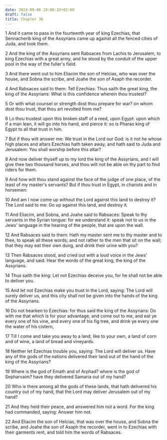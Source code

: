 ```yaml
---
date: 2024-09-06 20:00:32+02:00
draft: false
title: Chapter 36
---
```




1 And it came to pass in the fourteenth year of king Ezechias, that Sennacherib king of the Assyrians came up against all the fenced cities of Juda, and took them.

2 And the king of the Assyrians sent Rabsaces from Lachis to Jerusalem, to king Ezechias with a great army, and he stood by the conduit of the upper pool in the way of the fuller's field.

3 And there went out to him Eliacim the son of Helcias, who was over the house, and Sobna the scribe, and Joahe the son of Asaph the recorder.

4 And Rabsaces said to them: Tell Ezechias: Thus saith the great king, the king of the Assyrians: What is this confidence wherein thou trustest?

5 Or with what counsel or strength dost thou prepare for war? on whom dost thou trust, that thou art revolted from me?

6 Lo thou trustest upon this broken staff of a reed, upon Egypt: upon which if a man lean, it will go into his hand, and pierce it: so is Pharao king of Egypt to all that trust in him.

7 But if thou wilt answer me: We trust in the Lord our God: is it not he whose high places and altars Ezechias hath taken away, and hath said to Juda and Jerusalem: You shall worship before this altar?

8 And now deliver thyself up to my lord the king of the Assyrians, and I will give thee two thousand horses, and thou wilt not be able on thy part to find riders for them.

9 And how wilt thou stand against the face of the judge of one place, of the least of my master's servants? But if thou trust in Egypt, in chariots and in horsemen:

10 And am I now come up without the Lord against this land to destroy it? The Lord said to me: Go up against this land, and destroy it.

11 And Eliacim, and Sobna, and Joahe said to Rabsaces: Speak to thy servants in the Syrian tongue: for we understand it: speak not to us in the Jews' language in the hearing of the people, that are upon the wall.

12 And Rabsaces said to them: Hath my master sent me to thy master and to thee, to speak all these words; and not rather to the men that sit on the wall; that they may eat their own dung, and drink their urine with you?

13 Then Rabsaces stood, and cried out with a loud voice in the Jews' language, and said: Hear the words of the great king, the king of the Assyrians.

14 Thus saith the king: Let not Ezechias deceive you, for he shall not be able to deliver you.

15 And let not Ezechias make you trust in the Lord, saying: The Lord will surely deliver us, and this city shall not be given into the hands of the king of the Assyrians.

16 Do not hearken to Ezechias: for thus said the king of the Assyrians: Do with me that which is for your advantage, and come out to me, and eat ye every one of his vine, and every one of his fig tree, and drink ye every one the water of his cistern,

17 Till I come and take you away to a land, like to your own, a land of corn and of wine, a land of bread and vineyards.

18 Neither let Ezechias trouble you, saying: The Lord will deliver us. Have any of the gods of the nations delivered their land out of the hand of the king of the Assyrians?

19 Where is the god of Emath and of Arphad? where is the god of Sepharvaim? have they delivered Samaria out of my hand?

20 Who is there among all the gods of these lands, that hath delivered his country out of my hand, that the Lord may deliver Jerusalem out of my hand?

21 And they held their peace, and answered him not a word. For the king had commanded, saying: Answer him not.

22 And Eliacim the son of Helcias, that was over the house, and Sobna the scribe, and Joahe the son of Asaph the recorder, went in to Ezechias with their garments rent, and told him the words of Rabsaces.

